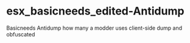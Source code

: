 # esx_basicneeds_edited-Antidump
Basicneeds Antidump how many a modder uses client-side dump and obfuscated
